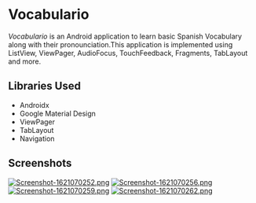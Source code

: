 # Vocabulario
*Vocabulario* is an Android application to learn basic Spanish Vocabulary along with their pronounciation.This application is implemented using ListView, ViewPager, AudioFocus, TouchFeedback, Fragments, TabLayout and more.



## Libraries Used
- Androidx
- Google Material Design
- ViewPager
- TabLayout
- Navigation

## Screenshots

[![Screenshot-1621070252.png](https://i.postimg.cc/TY15wmz5/Screenshot-1621070252.png)](https://postimg.cc/N5hjCyfQ)    [![Screenshot-1621070256.png](https://i.postimg.cc/c4v6ZW3Q/Screenshot-1621070256.png)](https://postimg.cc/kBd7Fkf4)    [![Screenshot-1621070259.png](https://i.postimg.cc/kG69rnHG/Screenshot-1621070259.png)](https://postimg.cc/BP0RHG4f)  [![Screenshot-1621070262.png](https://i.postimg.cc/c120RnKn/Screenshot-1621070262.png)](https://postimg.cc/Rq7k9qLS)
